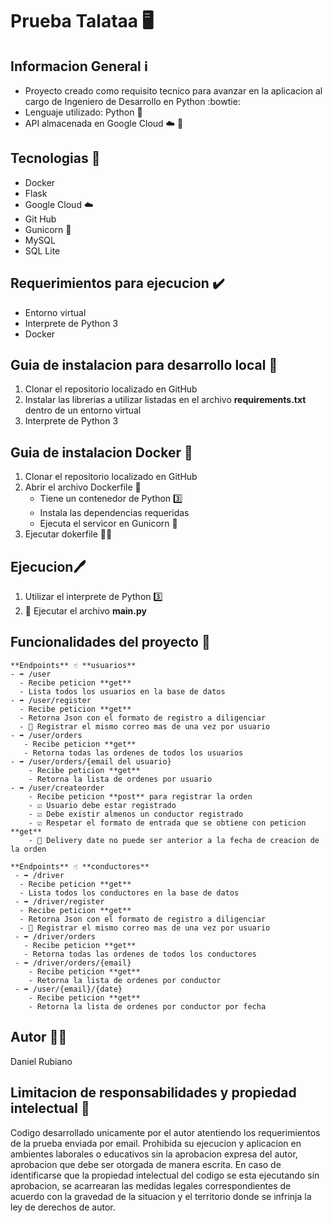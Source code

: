 
# Prueba Talataa 🖥️



## Informacion General ℹ️
- Proyecto creado como requisito tecnico para avanzar en la aplicacion al cargo de Ingeniero de Desarrollo en Python :bowtie:
- Lenguaje utilizado: Python 💯
- API almacenada en Google Cloud ☁️
    🔗 

## Tecnologias 💾
- Docker
- Flask
- Google Cloud ☁️
- Git Hub
- Gunicorn 🦄
- MySQL
- SQL Lite

## Requerimientos para ejecucion ✔️
- Entorno virtual
- Interprete de Python 3 
- Docker

## Guia de instalacion para desarrollo local 📖
 1. Clonar el repositorio localizado en GitHub
 3. Instalar las librerias a utilizar listadas en el archivo **requirements.txt** dentro de un entorno virtual
 4. Interprete de Python 3

## Guia de instalacion Docker 📖
 1. Clonar el repositorio localizado en GitHub
 3. Abrir el archivo Dockerfile 📂
      - Tiene un contenedor de Python 3️⃣
      - Instala las dependencias requeridas
      - Ejecuta el servicor en Gunicorn 🦄
 5. Ejecutar dokerfile 🏃‍♀️

## Ejecucion🖊️
 1. Utilizar el interprete de Python 3️⃣
 2. 🏃 Ejecutar el archivo **main.py**


## Funcionalidades del proyecto 📝
`````````
**Endpoints** ☝️ **usuarios**
- ➡️ /user 
  - Recibe peticion **get** 
  - Lista todos los usuarios en la base de datos
- ➡️ /user/register
  - Recibe peticion **get**
  - Retorna Json con el formato de registro a diligenciar
  - 🚫 Registrar el mismo correo mas de una vez por usuario
- ➡️ /user/orders
   - Recibe peticion **get** 
   - Retorna todas las ordenes de todos los usuarios
- ➡️ /user/orders/{email del usuario}
    - Recibe peticion **get**
    - Retorna la lista de ordenes por usuario
- ➡️ /user/createorder
    - Recibe peticion **post** para registrar la orden
    - ☑️ Usuario debe estar registrado
    - ☑️ Debe existir almenos un conductor registrado
    - ☑️ Respetar el formato de entrada que se obtiene con peticion **get**
    - 🚫 Delivery date no puede ser anterior a la fecha de creacion de la orden
   
**Endpoints** ☝️ **conductores**   
 - ➡️ /driver 
  - Recibe peticion **get** 
  - Lista todos los conductores en la base de datos
 - ➡️ /driver/register
  - Recibe peticion **get**
  - Retorna Json con el formato de registro a diligenciar
  - 🚫 Registrar el mismo correo mas de una vez por usuario
 - ➡️ /driver/orders
   - Recibe peticion **get** 
   - Retorna todas las ordenes de todos los conductores
 - ➡️ /driver/orders/{email}
    - Recibe peticion **get**
    - Retorna la lista de ordenes por conductor
 - ➡️ /user/{email}/{date}
    - Recibe peticion **get**
    - Retorna la lista de ordenes por conductor por fecha
````````````

## Autor 🧞‍♂️
  Daniel Rubiano
  
## Limitacion de responsabilidades y propiedad intelectual 🧠
Codigo desarrollado unicamente por el autor atentiendo los requerimientos de la prueba enviada por email. Prohibida su ejecucion y aplicacion en ambientes         laborales o educativos sin la aprobacion expresa del autor, aprobacion que debe ser otorgada de manera escrita. 
En caso de identificarse que la propiedad intelectual del codigo se esta ejecutando sin aprobacion, se acarrearan las medidas legales correspondientes de acuerdo con la gravedad de la situacion y el territorio donde se infrinja la ley de derechos de autor.


